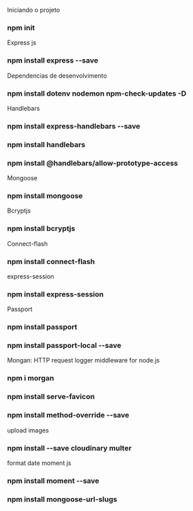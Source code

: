 Iniciando o projeto

### npm init

Express js

### npm install express --save

Dependencias de desenvolvimento

### npm install dotenv nodemon npm-check-updates -D

Handlebars

### npm install express-handlebars --save

### npm install handlebars

### npm install @handlebars/allow-prototype-access

Mongoose

### npm install mongoose

Bcryptjs

### npm install bcryptjs

Connect-flash

### npm install connect-flash

express-session

### npm install express-session

Passport

### npm install passport

### npm install passport-local --save

Mongan: HTTP request logger middleware for node.js

### npm i morgan

### npm install serve-favicon

### npm install method-override --save

upload images

### npm install --save cloudinary multer

format date moment js

### npm install moment --save


### npm install mongoose-url-slugs